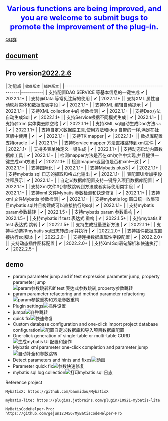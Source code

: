 ### <center><font color=blue size=5>Various functions are being improved, and you are welcome to submit bugs to promote the improvement of the plug-in.</font></center>
[QQ群](https://qm.qq.com/cgi-bin/qm/qr?k=2OxKmoCNOEY3KmfvWENscQmAwpKfkfR2&jump_from=webapi)
## [document](https://mbtsp.github.io/mybatisSmartCodeHelp/)
## Pro version[2022.2.6](https://plugins.jetbrains.com/plugin/18389-mybatis-smart-code-help-pro) 
| 功能点                                              | ``收费版本`` | ``插件版本``      |
|--------------------------------------------------------|-----------|
| 支持配置DAO SERVICE 等基本信息的一键生成                       ✔    | 2022.1.1+ |
| 支持@Data 等常见注解的使用                                 | ✔    | 2022.1.1+ |
| 支持XML 属性自动映射实体和数据库表字段                            | ✔    | 2022.1.1+ |
| 支持XML 编辑自动提示                                     | ✔    | 2022.1.1+ |
| 支持XML collection中的 参数检测                           | ✔    | 2022.1.1+ |
| 支持Dao方法自动生成Sql                                   | ✔    | 2022.1.1+ |
| 支持Service根据不同模式生成                                 | ✔    | 2022.1.1+ |
| 支持@trim 实体类去除空格                                   | ✔    | 2022.1.1+ |
| 支持XML sql自动生成Dao方法~~                             | ✔    | 2022.1.1+ |
| 支持自定义数据库工具,使用方法和idea 自带的一样,满足在社区版中使用             | ✔    | ✔    | 2022.1.1+ |
| 支持TK mapper                                      | ✔    | 2022.1.1+ |
| 数据库配置支持oracle                                   | ✔    | 2022.1.1+ |
| 支持Service mapper 方法直接跳转到xml文件                    | ✔    | 2022.1.1+ |
| 支持多表单独定义一键生成                                     | ✔    | 2022.1.1+ |
| 支持动态启动内置数据库工具                                     | ✔    | 2022.1.1+ |
| 检测mapper方法是否在xml文件中实现,并且提供一键生成xml方法              | ✔    | 2022.1.1+ |
| 检测mapper返回值是否和xml一致                              | ✔    | 2022.1.1+ |
| 支持国际化                                            | ✔    | 2022.1.1+ |
| 支持Mybatis plus3                                 | ✔    | 2022.1.1+ |
| 支持mybatis sql 日志的抓取和格式化输出                         | ✔    | 2022.1.1+ |
| 表配置UI增加字段注释展示                                    | ✔    | 2022.1.1+ |
| 自定义数据库配置支持一键导入项目数据库配置                         | ✔    | 2022.1.1+ |
| 支持Xml文件#{}参数跳转到方法或者实际使用类字段                       | ✔    | 2022.1.1+ |
| 支持xml 文件Mybatis 参数检测和快速修复                        | ✔    | 2022.1.1+ |
| 支持xml 文件Mybatis 参数检测                             | ✔    | 2022.1.1+ |
| 支持mybatis log 窗口统一收集项目mybatis sql并且构建成可以直接执行的sql | ✔    | 2022.1.1+ |
| 支持mybatis param参数跳转                              | ✔    | 2022.1.5+ |
| 支持mybatis param 参数重构                             | ✔    | 2022.1.5+ |
| 支持mybatis if test 表达式 重构                         | ✔    | 2022.1.5+ |
| 支持mybatis if test 表达式 跳转                        | ✔    | 2022.1.5+ |
| 支持生成批量更新方法                                       | ✔    | 2022.1.1+ |
| 支持手动选择mybatis sql日志转成sql并执行                      | ✔    | 2022.2.0+ |
| 支持插件数据库直接执行sql脚本                                 | ✔    | 2022.2.0+ |
| 支持连接数据库属性字段配置                                    | ✔    | 2022.2.0+ |
| 支持动态插件图标配置                                       | ✔    | 2022.2.0+ |
| 支持Xml Sql语句解析和快速执行                               | ✔    | 2022.2.5+ |
## demo
- param parameter jump and if test expression parameter jump, property parameter jump![param参数跳转和if test 表达式参数跳转,property参数跳转](https://user-images.githubusercontent.com/31949635/160225943-b11b97dc-6a84-445d-a6b4-93e50b68dbe6.gif)
- param parameter refactoring and method parameter refactoring![param参数重构和方法参数重构](https://user-images.githubusercontent.com/31949635/160225979-6d78960a-80d4-438d-b0e8-960720adb05c.gif)
- Plugin settings![插件设置](https://user-images.githubusercontent.com/31949635/154419374-81726a9f-d411-424c-9785-aff768b761f2.gif)
- jumps![各种跳转](https://user-images.githubusercontent.com/31949635/154419392-3d6c0f04-111c-49dd-a032-ed5bb8d74d53.gif)
- quick fix![快速修复](https://user-images.githubusercontent.com/31949635/154419490-2fcdfbba-f289-4152-a790-22875fc446f5.gif)
- Custom database configuration and one-click import project database configuration![配置自定义数据库和导入项目数据库配置](https://user-images.githubusercontent.com/31949635/154419550-070db2d8-b159-4a33-8d93-fec1d2975df6.gif)
- One-click generation of single-table or multi-table CURD![生成mybatis UI 配置和操作](https://user-images.githubusercontent.com/31949635/154419631-cc87752d-128b-4bb7-8dc4-ef8ef7ac43a7.gif)
- Mybatis xml parameter one-click completion and parameter jump![自动补全和参数跳转](https://user-images.githubusercontent.com/31949635/154419688-4fe6bc14-d991-433a-9018-b7c667968785.gif)
- Detect parameters and hints and fixes![动画](https://user-images.githubusercontent.com/31949635/151687957-63e8e956-7738-49e2-a48b-1d6b29bcec18.gif)
- Parameter quick fix![参数快速修复](https://user-images.githubusercontent.com/31949635/154419332-ae875668-c780-4fb2-8522-8322bda79beb.gif)
- mybatis sql log collection![打印mybatis sql 日志](https://user-images.githubusercontent.com/31949635/154420591-984ee8a8-515f-4cda-bfc9-77d14978f1e6.gif)

Reference project

    MybatisX: https://github.com/baomidou/MybatisX
   
    mybatis-lite: https://plugins.jetbrains.com/plugin/10921-mybatis-lite
   
    MyBatisCodeHelper-Pro: https://github.com/gejun123456/MyBatisCodeHelper-Pro
